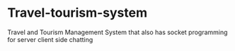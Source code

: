# Travel-tourism-system
Travel and Tourism Management System that also has socket programming for server client side chatting
